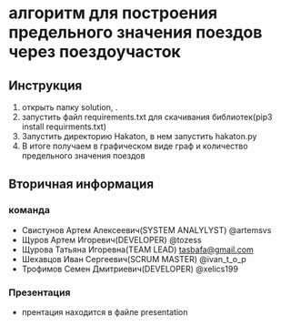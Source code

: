 # алгоритм для построения предельного значения поездов через поездоучасток 
## Инструкция ##
1. открыть папку solution, . 
 1. запустить файл requirements.txt для скачивания библиотек(pip3 install requirments.txt)
 2.  Запустить директорию Hakaton, в нем запустить hakaton.py
 4. В итоге получаем в графическом виде граф и количество предельного значения поездов
 ## Вторичная информация
 ### команда ### 
  - Свистунов Артем Алексеевич(SYSTEM ANALYLYST) @artemsvs
 -  Щуров Артем Игоревич(DEVELOPER) @tozess
 -  Щурова Татьяна  Игоревна(TEAM LEAD) tasbafa@gmail.com
 -  Шехавцов Иван  Сергеевич(SCRUM MASTER) @ivan_t_o_p
 - Трофимов Семен Дмитриевич(DEVELOPER) @xelics199

### Презентация ##
 - прентация находится в файле presentation
